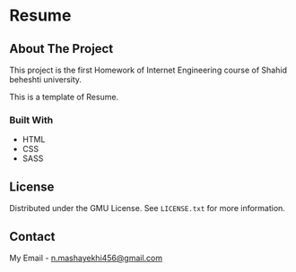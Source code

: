 # Resume

<!-- ABOUT THE PROJECT -->
## About The Project

This project is the first Homework of Internet Engineering course of Shahid beheshti university.

This is a template of Resume.

### Built With
- HTML
- CSS
- SASS

<!-- LICENSE -->
## License

Distributed under the GMU License. See `LICENSE.txt` for more information.

<!-- CONTACT -->
## Contact
My Email - n.mashayekhi456@gmail.com

